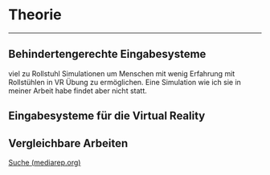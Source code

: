 # Theorie
___

## Behindertengerechte Eingabesysteme
viel zu Rollstuhl Simulationen um Menschen mit wenig Erfahrung mit Rollstühlen in VR Übung zu ermöglichen. Eine Simulation wie ich sie in meiner Arbeit habe findet aber nicht statt.

## Eingabesysteme für die Virtual Reality

## Vergleichbare Arbeiten



[Suche (mediarep.org)](https://mediarep.org/discover)

